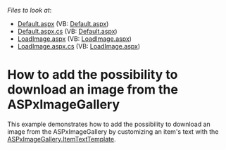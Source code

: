 <!-- default file list -->
*Files to look at*:

* [Default.aspx](./CS/WebSite/Default.aspx) (VB: [Default.aspx](./VB/WebSite/Default.aspx))
* [Default.aspx.cs](./CS/WebSite/Default.aspx.cs) (VB: [Default.aspx](./VB/WebSite/Default.aspx))
* [LoadImage.aspx](./CS/WebSite/LoadImage.aspx) (VB: [LoadImage.aspx](./VB/WebSite/LoadImage.aspx))
* [LoadImage.aspx.cs](./CS/WebSite/LoadImage.aspx.cs) (VB: [LoadImage.aspx](./VB/WebSite/LoadImage.aspx))
<!-- default file list end -->
# How to add the possibility to download an image from the ASPxImageGallery


<p>This example demonstrates how  to add the possibility to download an image from the ASPxImageGallery by customizing an item's text with the <a href="http://documentation.devexpress.com/#AspNet/DevExpressWebASPxImageGalleryASPxImageGallery_ItemTextTemplatetopic"><u>ASPxImageGallery.ItemTextTemplate</u></a>.</p>

<br/>


